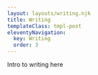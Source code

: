 ```yaml
---
layout: layouts/writing.njk
title: Writing
templateClass: tmpl-post
eleventyNavigation:
  key: Writing
  order: 3
---
```


Intro to writing here
